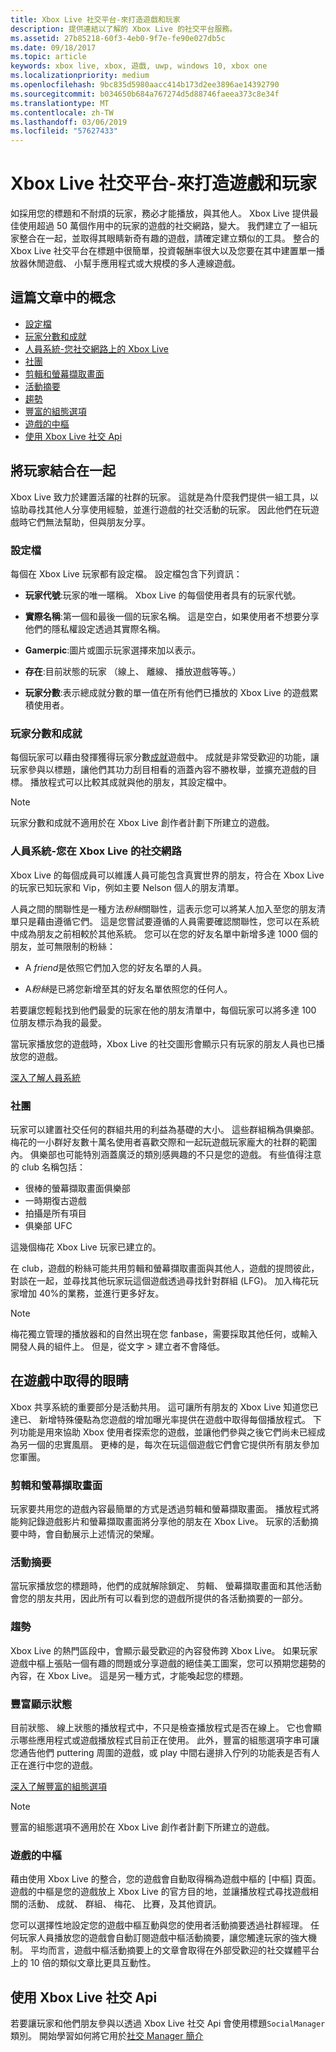 ```yaml
---
title: Xbox Live 社交平台-來打造遊戲和玩家
description: 提供連結以了解的 Xbox Live 的社交平台服務。
ms.assetid: 27b85218-60f3-4eb0-9f7e-fe90e027db5c
ms.date: 09/18/2017
ms.topic: article
keywords: xbox live, xbox, 遊戲, uwp, windows 10, xbox one
ms.localizationpriority: medium
ms.openlocfilehash: 9bc835d5980aacc414b173d2ee3896ae14392790
ms.sourcegitcommit: b034650b684a767274d5d88746faeea373c8e34f
ms.translationtype: MT
ms.contentlocale: zh-TW
ms.lasthandoff: 03/06/2019
ms.locfileid: "57627433"
---
```

# <a name="xbox-live-social-platform---for-games-and-gamers"></a>Xbox Live 社交平台-來打造遊戲和玩家

如採用您的標題和不耐煩的玩家，務必才能播放，與其他人。 Xbox Live 提供最佳使用超過 50 萬個作用中的玩家的遊戲的社交網路，變大。 我們建立了一組玩家整合在一起，並取得其眼睛新奇有趣的遊戲，請確定建立類似的工具。 整合的 Xbox Live 社交平台在標題中很簡單，投資報酬率很大以及您要在其中建置單一播放器休閒遊戲、 小幫手應用程式或大規模的多人連線遊戲。

## <a name="concepts-in-this-article"></a>這篇文章中的概念
- [設定檔](#profile)
- [玩家分數和成就](#gamerscore-and-achievements)
- [人員系統-您社交網路上的 Xbox Live](#the-people-system---your-social-network-on-xbox-live)
- [社團](#clubs)
- [剪輯和螢幕擷取畫面](#clips-and-screenshots)
- [活動摘要](#the-activity-feed)
- [趨勢](#trending)
- [豐富的組態選項](#rich-presence)
- [遊戲的中樞](#game-hubs)
- [使用 Xbox Live 社交 Api](#use-the-xbox-live-social-apis)

## <a name="bringing-gamers-together"></a>將玩家結合在一起
Xbox Live 致力於建置活躍的社群的玩家。 這就是為什麼我們提供一組工具，以協助尋找其他人分享使用經驗，並進行遊戲的社交活動的玩家。 因此他們在玩遊戲時它們無法幫助，但與朋友分享。 

### <a name="profile"></a>設定檔
每個在 Xbox Live 玩家都有設定檔。 設定檔包含下列資訊：

-   **玩家代號**:玩家的唯一暱稱。 Xbox Live 的每個使用者具有的玩家代號。

-   **實際名稱**:第一個和最後一個的玩家名稱。 這是空白，如果使用者不想要分享他們的隱私權設定透過其實際名稱。

-   **Gamerpic**:圖片或圖示玩家選擇來加以表示。

-   **存在**:目前狀態的玩家 （線上、 離線、 播放遊戲等等。）

-   **玩家分數**:表示總成就分數的單一值在所有他們已播放的 Xbox Live 的遊戲累積使用者。

### <a name="gamerscore-and-achievements"></a>玩家分數和成就
每個玩家可以藉由發揮獲得玩家分數[成就](../achievements-2017/achievements.md)遊戲中。
成就是非常受歡迎的功能，讓玩家參與以標題，讓他們其功力刮目相看的涵蓋內容不勝枚舉，並擴充遊戲的目標。 播放程式可以比較其成就與他的朋友，其設定檔中。

> [!NOTE]
> 玩家分數和成就不適用於在 Xbox Live 創作者計劃下所建立的遊戲。

### <a name="the-people-system---your-social-network-on-xbox-live"></a>人員系統-您在 Xbox Live 的社交網路
Xbox Live 的每個成員可以維護人員可能包含真實世界的朋友，符合在 Xbox Live 的玩家已知玩家和 Vip，例如主要 Nelson 個人的朋友清單。 

人員之間的關聯性是一種方法*粉絲*關聯性，這表示您可以將某人加入至您的朋友清單只是藉由遵循它們。 這是您嘗試要遵循的人員需要確認關聯性，您可以在系統中成為朋友之前相較於其他系統。 您可以在您的好友名單中新增多達 1000 個的朋友，並可無限制的粉絲：

-   A *friend*是依照它們加入您的好友名單的人員。

-   A*粉絲*是已將您新增至其的好友名單依照您的任何人。

若要讓您輕鬆找到他們最愛的玩家在他的朋友清單中，每個玩家可以將多達 100 位朋友標示為我的最愛。

當玩家播放您的遊戲時，Xbox Live 的社交圖形會顯示只有玩家的朋友人員也已播放您的遊戲。

[深入了解人員系統](people-system/xbox-live-people-system.md) 

### <a name="clubs"></a>社團
玩家可以建置社交任何的群組共用的利益為基礎的大小。 這些群組稱為俱樂部。
梅花的一小群好友數十萬名使用者喜歡交際和一起玩遊戲玩家龐大的社群的範圍內。
俱樂部也可能特別涵蓋廣泛的類別感興趣的不只是您的遊戲。 有些值得注意的 club 名稱包括：

- 很棒的螢幕擷取畫面俱樂部
- 一時期復古遊戲
- 拍攝是所有項目
- 俱樂部 UFC

這幾個梅花 Xbox Live 玩家已建立的。

在 club，遊戲的粉絲可能共用剪輯和螢幕擷取畫面與其他人，遊戲的提問彼此，對談在一起，並尋找其他玩家玩這個遊戲透過尋找針對群組 (LFG)。 加入梅花玩家增加 40%的業務，並進行更多好友。

> [!NOTE]
> 梅花獨立管理的播放器和的自然出現在您 fanbase，需要採取其他任何，或輸入開發人員的組件上。 但是，從文字 > 建立者不會降低。 

## <a name="getting-eyes-on-games"></a>在遊戲中取得的眼睛
Xbox 共享系統的重要部分是活動共用。 這可讓所有朋友的 Xbox Live 知道您已達已、 新增特殊優點為您遊戲的增加曝光率提供在遊戲中取得每個播放程式。 下列功能是用來協助 Xbox 使用者探索您的遊戲，並讓他們參與之後它們尚未已經成為另一個的忠實風扇。 更棒的是，每次在玩這個遊戲它們會它提供所有朋友參加您軍團。 

### <a name="clips-and-screenshots"></a>剪輯和螢幕擷取畫面
玩家要共用您的遊戲內容最簡單的方式是透過剪輯和螢幕擷取畫面。 播放程式將能夠記錄遊戲影片和螢幕擷取畫面將分享他的朋友在 Xbox Live。 玩家的活動摘要中時，會自動展示上述情況的榮耀。

### <a name="the-activity-feed"></a>活動摘要
當玩家播放您的標題時，他們的成就解除鎖定、 剪輯、 螢幕擷取畫面和其他活動會您的朋友共用，因此所有可以看到您的遊戲所提供的各活動摘要的一部分。

### <a name="trending"></a>趨勢
Xbox Live 的熱門區段中，會顯示最受歡迎的內容發佈跨 Xbox Live。 如果玩家遊戲中樞上張貼一個有趣的問題或分享遊戲的絕佳美工圖案，您可以預期您趨勢的內容，在 Xbox Live。 這是另一種方式，才能喚起您的標題。

### <a name="rich-presence"></a>豐富顯示狀態
目前狀態、 線上狀態的播放程式中，不只是檢查播放程式是否在線上。 它也會顯示哪些應用程式或遊戲播放程式目前正在使用。 此外，豐富的組態選項字串可讓您通告他們 puttering 周圍的遊戲，或 play 中間右邊排入佇列的功能表是否有人正在進行中您的遊戲。 

[深入了解豐富的組態選項](rich-presence-strings/rich-presence-strings-overview.md)

> [!NOTE]
> 豐富的組態選項不適用於在 Xbox Live 創作者計劃下所建立的遊戲。

### <a name="game-hubs"></a>遊戲的中樞
藉由使用 Xbox Live 的整合，您的遊戲會自動取得稱為遊戲中樞的 [中樞] 頁面。 遊戲的中樞是您的遊戲放上 Xbox Live 的官方目的地，並讓播放程式尋找遊戲相關的活動、 成就、 群組、 梅花、 比賽，及其他資訊。

您可以選擇性地設定您的遊戲中樞互動與您的使用者活動摘要透過社群經理。 任何玩家人員播放您的遊戲會自動訂閱遊戲中樞活動摘要，讓您觸達玩家的強大機制。 平均而言，遊戲中樞活動摘要上的文章會取得在外部受歡迎的社交媒體平台上的 10 倍的類似文章比更具互動性。

##  <a name="use-the-xbox-live-social-apis"></a>使用 Xbox Live 社交 Api
若要讓玩家和他們朋友參與以透過 Xbox Live 社交 Api 會使用標題`SocialManager`類別。  開始學習如何將它用於[社交 Manager 簡介](intro-to-social-manager.md)